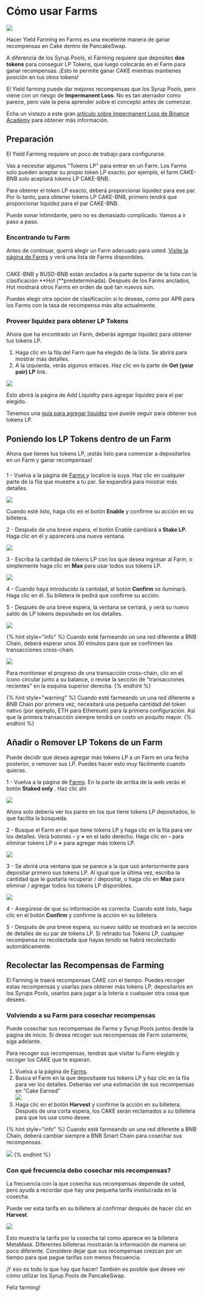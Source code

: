 # Cómo usar Farms

![](../../.gitbook/assets/como-yield-farms.png)

Hacer Yield Farming en Farms es una excelente manera de ganar recompensas en Cake dentro de PancakeSwap.

A diferencia de los Syrup Pools, el Farming requiere que deposites **dos tokens** para conseguir LP Tokens, que luego colocarás en el Farm para ganar recompensas. ¡Esto te permite ganar CAKE mientras mantienes posición en tus otros tokens!

El Yield farming puede dar mejores recompensas que los Syrup Pools, pero viene con un riesgo de **Impermanent Loss**. No es tan aterrador como parece, pero vale la pena aprender sobre el concepto antes de comenzar.

Echa un vistazo a este gran [artículo sobre Impermanent Loss de Binance Academy](https://academy.binance.com/es/articles/impermanent-loss-explained) para obtener más información.

## Preparación <a href="#getting-prepared" id="getting-prepared"></a>

El Yield Farming requiere un poco de trabajo para configurarse.

Vas a necesitar algunos "Tokens LP" para entrar en un Farm. Los Farms solo pueden aceptar su propio token LP exacto; por ejemplo, el farm CAKE-BNB solo aceptará tokens LP CAKE-BNB.

Para obtener el token LP exacto, deberá proporcionar liquidez para ese par. Por lo tanto, para obtener tokens LP CAKE-BNB, primero tendrá que proporcionar liquidez para el par CAKE-BNB.

Puede sonar intimidante, pero no es demasiado complicado. Vamos a ir paso a paso.

### Encontrando tu Farm <a href="#finding-your-farm" id="finding-your-farm"></a>

Antes de continuar, querrá elegir un Farm adecuado para usted. [Visite la página de Farms](https://pancakeswap.finance/farms) y verá una lista de Farms disponibles.

<div align="left">

<figure><img src="../../.gitbook/assets/image (4).png" alt=""><figcaption></figcaption></figure>

</div>

CAKE-BNB y BUSD-BNB están anclados a la parte superior de la lista con la clasificación **Hot (**predeterminada). Después de los Farms anclados, Hot mostrará otros Farms en orden de qué tan nuevos son.

Puedes elegir otra opción de clasificación si lo deseas, como por APR para los Farms con la tasa de recompensa más alta actualmente.

### Proveer liquidez para obtener LP Tokens <a href="#providing-liquidity-to-get-lp-tokens" id="providing-liquidity-to-get-lp-tokens"></a>

Ahora que ha encontrado un Farm, deberás agregar liquidez para obtener tus tokens LP.

1. Haga clic en la fila del Farm que ha elegido de la lista. Se abrirá para mostrar más detalles.
2. A la izquierda, verás algunos enlaces. Haz clic en la parte de **Get (your pair) LP** link.

![](https://gblobscdn.gitbook.com/assets%2F-MHREX7DHcljbY5IkjgJ%2F-Ma7L32Nr0z6VnrNnAQW%2F-Ma7UI8WPxQFNL1V\_zAZ%2Fimage.png?alt=media\&token=137ec648-a7e3-44cc-ab9d-0fbaebecdb5c)

Esto abrirá la página de Add Liquidity para agregar liquidez para el par elegido.&#x20;

Tenemos una [guía para agregar liquidez](https://docs.pancakeswap.finance/v/espanol/products/pancakeswap-exchange/anadir-remover-liquidez) que puede seguir para obtener sus tokens LP.

## Poniendo los LP Tokens dentro de un Farm <a href="#putting-your-lp-tokens-into-a-farm" id="putting-your-lp-tokens-into-a-farm"></a>

Ahora que tienes tus tokens LP, ¡estás listo para comenzar a depositarlos en un Farm y ganar recompensas!

### &#x20;<a href="#putting-your-lp-tokens-into-the-farm" id="putting-your-lp-tokens-into-the-farm"></a>

1 - Vuelva a la página de [Farms ](https://pancakeswap.finance/farms)y localice la suya. Haz clic en cualquier parte de la fila que muestre a tu par. Se expandirá para mostrar más detalles.

![](<../../.gitbook/assets/image (7).png>)

Cuando esté listo, haga clic en el botón **Enable** y confirme su acción en su billetera.

2 - Después de una breve espera, el botón Enable cambiará a **Stake LP.** Haga clic en él y aparecerá una nueva ventana.

![](<../../.gitbook/assets/image (5).png>)

3 - Escriba la cantidad de tokens LP con los que desea ingresar al Farm, o simplemente haga clic en **Max** para usar todos sus tokens LP.

![](<../../.gitbook/assets/image (2).png>)

4 - Cuando haya introducido la cantidad, el botón **Confirm** se iluminará. Haga clic en él. Su billetera le pedirá que confirme su acción.

5 - Después de una breve espera, la ventana se cerrará, y verá su nuevo saldo de LP tokens depositado en los detalles.

![](<../../.gitbook/assets/image (3).png>)

{% hint style="info" %}
Cuando esté farmeando un una red diferente a BNB Chain, deberá esperar unos 30 minutos para que se confirmen las transacciones cross-chain.

![](<../../.gitbook/assets/image (2) (2).png>)

Para monitorear el progreso de una transacción cross-chain, clic en el ícono circular junto a su balance, o revise la sección de "transacciones recientes" en la esquina superior derecha.
{% endhint %}

{% hint style="warning" %}
Cuando esté farmeando un una red diferente a BNB Chain por primera vez, necesitará una pequeña cantidad del token nativo (por ejemplo, ETH para Ethereum) para la primera configuración. Así que la primera transacción siempre tendrá un costo un poquito mayor.
{% endhint %}

## Añadir o Remover LP Tokens de un Farm <a href="#adding-or-removing-lp-tokens-from-a-farm" id="adding-or-removing-lp-tokens-from-a-farm"></a>

Puede decidir que desea agregar más tokens LP a un Farm en una fecha posterior, o remover sus LP. Puedes hacer esto muy fácilmente cuando quieras.

1 - Vuelva a la página de [Farms](https://pancakeswap.finance/farms). En la parte de arriba de la web verás el botón **Staked only** . Haz clic ahí

![](https://gblobscdn.gitbook.com/assets%2F-MHREX7DHcljbY5IkjgJ%2F-Ma3HempyvangCy4COPO%2F-Ma6l8PjIIxUc4rV91Lc%2Fimage.png?alt=media\&token=90270272-1ab2-41a9-8c2c-fbeefefe3785)

Ahora solo debería ver los pares en los que tiene tokens LP depositados, lo que facilita la búsqueda.

2 - Busque el Farm en el que tiene tokens LP y haga clic en la fila para ver los detalles. Verá botones **-** y **+** en el lado derecho. Haga clic en **-** para eliminar tokens LP o  **+** para agregar más tokens LP.

![](https://gblobscdn.gitbook.com/assets%2F-MHREX7DHcljbY5IkjgJ%2Fsync%2F32ead761ffca6e60b5d44631e5a8603506542f5c.png?alt=media)

3 - Se abrirá una ventana que se parece a la que usó anteriormente para depositar primero sus tokens LP. Al igual que la última vez, escriba la cantidad que le gustaría recuperar / depositar, o haga clic en **Max** para eliminar / agregar todos los tokens LP disponibles.

![](https://gblobscdn.gitbook.com/assets%2F-MHREX7DHcljbY5IkjgJ%2F-M\_yHqZ-iQ7MbYTxgAV0%2F-Ma2ohBGgl\_Ja\_jXUIj3%2Fimage.png?alt=media\&token=13ec22b5-2054-40bc-a23a-cfefd8ee9dd4)

4 - Asegúrese de que su información es correcta. Cuando esté listo, haga clic en el botón **Confirm** y confirme la acción en su billetera.

5 - Después de una breve espera, su nuevo saldo se mostrará en la sección de detalles de su par de tokens LP. Si retirado tus Tokens LP, cualquier recompensa no recolectada que hayas tenido se habrá recolectado automáticamente.

## Recolectar las Recompensas de Farming <a href="#collecting-your-farming-rewards" id="collecting-your-farming-rewards"></a>

El Farming le traerá recompensas CAKE con el tiempo. Puedes recoger estas recompensas y usarlas para obtener más tokens LP, depositarlos en los Syrups Pools, usarlos para jugar a la lotería o cualquier otra cosa que desees.

### Volviendo a su Farm para cosechar recompensas <a href="#returning-to-your-farm-to-harvest" id="returning-to-your-farm-to-harvest"></a>

Puede cosechar sus recompensas de Farms y Syrup Pools juntos desde la página de inicio. Si desea recoger sus recompensas de Farm solamente, siga adelante.

Para recoger sus recompensas, tendrás que visitar tu Farm elegido y recoger los CAKE que te esperan.

1. Vuelva a la página de [Farms](https://pancakeswap.finance/farms).
2. Busca el Farm en la que depositaste tus tokens LP y haz clic en la fila para ver los detalles. Deberías ver una estimación de sus recompensas en "Cake Earned"\
   ![](<../../.gitbook/assets/image (6) (1).png>)
3. Haga clic en el botón **Harvest** y confirme la acción en su billetera. Después de una corta espera, los CAKE serán reclamados a su billetera para que los use como desee.

{% hint style="info" %}
Cuando esté farmeando un una red diferente a BNB Chain, deberá cambiar siempre a BNB Smart Chain para cosechar sus recompensas.

![](<../../.gitbook/assets/image (1).png>)
{% endhint %}

### Con qué frecuencia debo cosechar mis recompensas? <a href="#how-often-should-i-harvest-my-rewards" id="how-often-should-i-harvest-my-rewards"></a>

La frecuencia con la que cosecha sus recompensas depende de usted, pero ayuda a recordar que hay una pequeña tarifa involucrada en la cosecha.

Puede ver esta tarifa en su billetera al confirmar después de hacer clic en **Harvest**.

![](https://gblobscdn.gitbook.com/assets%2F-MHREX7DHcljbY5IkjgJ%2F-M\_yHqZ-iQ7MbYTxgAV0%2F-Ma2keRoF\_mzhyD-3x64%2Fimage.png?alt=media\&token=ee7bd789-7ead-468a-b286-cb2be51034fc)

Esto muestra la tarifa por la cosecha tal como aparece en la billetera MetaMask. Diferentes billeteras mostrarán la información de manera un poco diferente. Considere dejar que sus recompensas crezcan por un tiempo para que pague tarifas con menos frecuencia.

¡Y eso es todo lo que hay que hacer! También es posible que desee ver cómo utilizar los Syrup Pools de PancakeSwap.

Feliz farming!
